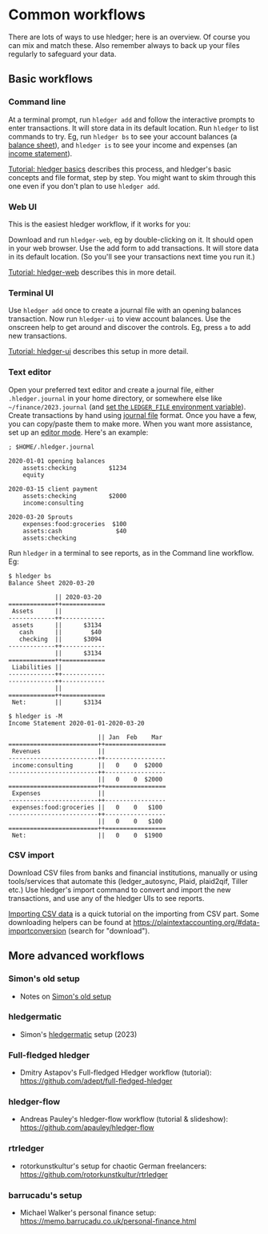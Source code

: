 # Common workflows

<div class=pagetoc>

<!-- toc -->
</div>

There are lots of ways to use hledger; here is an overview.
Of course you can mix and match these.
Also remember always to back up your files regularly to safeguard your data.

## Basic workflows
### Command line

At a terminal prompt, run `hledger add` and follow the interactive prompts to enter transactions.
It will store data in its default location.
Run `hledger` to list commands to try.
Eg, run
`hledger bs` to see your account balances (a [balance sheet]), and
`hledger is` to see your income and expenses (an [income statement]).

[Tutorial: hledger basics](basics.md) describes this process, and hledger's basic concepts and file format, step by step.
You might want to skim through this one even if you don't plan to use `hledger add`.

### Web UI

This is the easiest hledger workflow, if it works for you:

Download and run `hledger-web`, eg by double-clicking on it.
It should open in your web browser.
Use the add form to add transactions.
It will store data in its default location.
(So you'll see your transactions next time you run it.)

[Tutorial: hledger-web](web.md) describes this in more detail.

### Terminal UI

Use `hledger add` once to create a journal file with an opening balances transaction.
Now run `hledger-ui` to view account balances.
Use the onscreen help to get around and discover the controls.
Eg, press `a` to add new transactions.

[Tutorial: hledger-ui](ui.md) describes this setup in more detail.

### Text editor

Open your preferred text editor and create a journal file, either `.hledger.journal` in your home directory,
or somewhere else like `~/finance/2023.journal` (and [set the `LEDGER_FILE` environment variable](hledger.md#setting-ledger_file)).
Create transactions by hand using [journal file](hledger.md) format.
Once you have a few, you can copy/paste them to make more.
When you want more assistance, set up an [editor mode](editors.md).
Here's an example:

```journal
; $HOME/.hledger.journal

2020-01-01 opening balances
    assets:checking         $1234
    equity

2020-03-15 client payment
    assets:checking         $2000
    income:consulting

2020-03-20 Sprouts
    expenses:food:groceries  $100
    assets:cash               $40
    assets:checking
```

Run `hledger` in a terminal to see reports, as in the Command line workflow. Eg:

```shell
$ hledger bs
Balance Sheet 2020-03-20

             || 2020-03-20 
=============++============
 Assets      ||            
-------------++------------
 assets      ||      $3134 
   cash      ||        $40 
   checking  ||      $3094 
-------------++------------
             ||      $3134 
=============++============
 Liabilities ||            
-------------++------------
-------------++------------
             ||            
=============++============
 Net:        ||      $3134 

$ hledger is -M
Income Statement 2020-01-01-2020-03-20

                         || Jan  Feb    Mar 
=========================++=================
 Revenues                ||                 
-------------------------++-----------------
 income:consulting       ||   0    0  $2000 
-------------------------++-----------------
                         ||   0    0  $2000 
=========================++=================
 Expenses                ||                 
-------------------------++-----------------
 expenses:food:groceries ||   0    0   $100 
-------------------------++-----------------
                         ||   0    0   $100 
=========================++=================
 Net:                    ||   0    0  $1900 
```

### CSV import

Download CSV files from banks and financial institutions, manually or
using tools/services that automate this (ledger_autosync, Plaid, plaid2qif, Tiller etc.)
Use hledger's import command to convert and import the new transactions,
and use any of the hledger UIs to see reports.

[Importing CSV data](import-csv.md) is a quick tutorial on the importing from CSV part.
Some downloading helpers can be found at
<https://plaintextaccounting.org/#data-importconversion> (search for "download").


## More advanced workflows

### Simon's old setup
- Notes on [Simon's old setup](simons-setup.md)

### hledgermatic
- Simon's [hledgermatic](hledgermatic.md) setup (2023)

### Full-fledged hledger
- Dmitry Astapov's Full-fledged Hledger workflow (tutorial):\
  <https://github.com/adept/full-fledged-hledger>

### hledger-flow
- Andreas Pauley's hledger-flow workflow (tutorial & slideshow):\
  <https://github.com/apauley/hledger-flow>

### rtrledger
- rotorkunstkultur's setup for chaotic German freelancers:\
  <https://github.com/rotorkunstkultur/rtrledger>

### barrucadu's setup
- Michael Walker's personal finance setup:\
  <https://memo.barrucadu.co.uk/personal-finance.html>


[convert]:           convert-csv-files.md
[import]:            hledger.md#import
[balance sheet]:     https://en.wikipedia.org/wiki/Balance_sheet#Personal
[income statement]:  https://en.wikipedia.org/wiki/Income_statement


